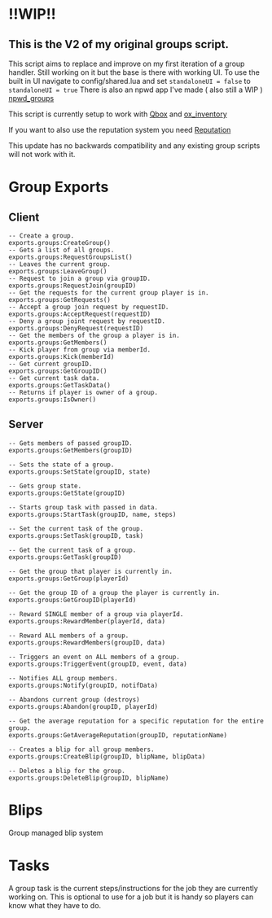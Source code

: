 # !!WIP!!
## This is the V2 of my original groups script.

This script aims to replace and improve on my first iteration of a group handler.
Still working on it but the base is there with working UI.
To use the built in UI navigate to config/shared.lua and set `standaloneUI = false` to `standaloneUI = true`
There is also an npwd app I've made ( also still a WIP ) [npwd_groups](https://github.com/darktrovx/npwd_groups)

This script is currently setup to work with [Qbox](https://github.com/Qbox-project) and [ox_inventory](https://github.com/overextended/ox_inventory)

If you want to also use the reputation system you need [Reputation](https://github.com/darktrovx/reputation)

This update has no backwards compatibility and any existing group scripts will not work with it.

# Group Exports

## Client

```
-- Create a group.
exports.groups:CreateGroup()
-- Gets a list of all groups.
exports.groups:RequestGroupsList()
-- Leaves the current group.
exports.groups:LeaveGroup()
-- Request to join a group via groupID.
exports.groups:RequestJoin(groupID)
-- Get the requests for the current group player is in.
exports.groups:GetRequests()
-- Accept a group join request by requestID.
exports.groups:AcceptRequest(requestID)
-- Deny a group joint request by requestID.
exports.groups:DenyRequest(requestID)
-- Get the members of the group a player is in.
exports.groups:GetMembers()
-- Kick player from group via memberId.
exports.groups:Kick(memberId)
-- Get current groupID.
exports.groups:GetGroupID()
-- Get current task data.
exports.groups:GetTaskData()
-- Returns if player is owner of a group.
exports.groups:IsOwner()
```

## Server

```
-- Gets members of passed groupID.
exports.groups:GetMembers(groupID)

-- Sets the state of a group.
exports.groups:SetState(groupID, state)

-- Gets group state.
exports.groups:GetState(groupID)

-- Starts group task with passed in data.
exports.groups:StartTask(groupID, name, steps)

-- Set the current task of the group.
exports.groups:SetTask(groupID, task)

-- Get the current task of a group.
exports.groups:GetTask(groupID)

-- Get the group that player is currently in.
exports.groups:GetGroup(playerId)

-- Get the group ID of a group the player is currently in.
exports.groups:GetGroupID(playerId)

-- Reward SINGLE member of a group via playerId.
exports.groups:RewardMember(playerId, data)

-- Reward ALL members of a group.
exports.groups:RewardMembers(groupID, data)

-- Triggers an event on ALL members of a group.
exports.groups:TriggerEvent(groupID, event, data)

-- Notifies ALL group members.
exports.groups:Notify(groupID, notifData)

-- Abandons current group (destroys)
exports.groups:Abandon(groupID, playerId)

-- Get the average reputation for a specific reputation for the entire group.
exports.groups:GetAverageReputation(groupID, reputationName)

-- Creates a blip for all group members.
exports.groups:CreateBlip(groupID, blipName, blipData)

-- Deletes a blip for the group.
exports.groups:DeleteBlip(groupID, blipName)
```

# Blips
Group managed blip system

# Tasks
A group task is the current steps/instructions for the job they are currently working on.
This is optional to use for a job but it is handy so players can know what they have to do.